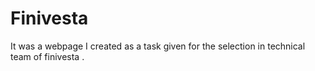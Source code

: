 # Finivesta
It was a webpage I created as a task given for the selection in technical team of finivesta .

